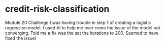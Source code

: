# credit-risk-classification
Module 20 Challenge 
I was having trouble in step 1 of creating a logistic regression model. I used AI to help me over come the issue of the model not converging. Told me a fix was the set the iterations to 200. Seemed to have fixed the issue!
